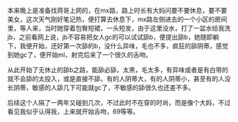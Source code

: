 本来晚上是准备找蒋哥上网的，在mx路，路上时长有大妈问要不要休息，要不要美女，这次天气刚好笔记热，便打算去休息下，mx路左侧进去的一个小区的房间里，等人来，当时她穿着包臀短裙，一头短发，由于这里没水，打了一盆水给我洗jb，之前看网上说，jb不容易把女人gc的可以试试舔b，便提出舔b，她随即躺下，我便开始，还好第一次舔的b，没什么异味，毛也不多，疯狂的舔阴蒂，感觉到她gc了，便开始ml，射完后来了一个很久的舌吻。

从此开始了无休止的舔b之路，能舔必舔，太黑，毛太多，有异味或者是有白带的就不会舔的太投入，或是直接不舔，有的人阴蒂大，有的人阴蒂小，甚至有的人没长阴蒂，敏感的人舔几下可能就gc了，不敏感的舔很久也还差不多。

后续这个人隔了一两年又碰到几次，不过此时不在穿的时尚，而是像个大妈，不过看见我似乎认得我，上来就开始舌吻，69等等。